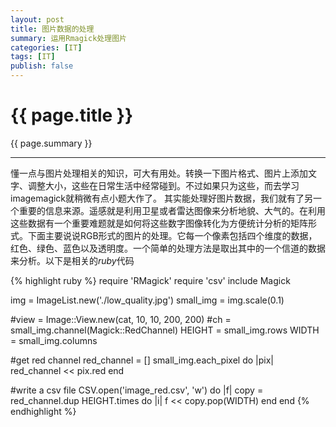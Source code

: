 ```yaml
---
layout: post
title: 图片数据的处理
summary: 运用Rmagick处理图片
categories: [IT]
tags: [IT]
publish: false
---
```

                     
# {{ page.title }} #
{{ page.summary }}
******
懂一点与图片处理相关的知识，可大有用处。转换一下图片格式、图片上添加文字、调整大小，这些在日常生活中经常碰到。不过如果只为这些，而去学习imagemagick就稍微有点小题大作了。
其实能处理好图片数据，我们就有了另一个重要的信息来源。遥感就是利用卫星或者雷达图像来分析地貌、大气的。在利用这些数据有一个重要难题就是如何将这些数字图像转化为方便统计分析的矩阵形式。下面主要说说RGB形式的图片的处理。它每一个像素包括四个维度的数据，红色、绿色、蓝色以及透明度。一个简单的处理方法是取出其中的一个信道的数据来分析。以下是相关的*ruby*代码

{% highlight ruby %}
require 'RMagick'
require 'csv'
include Magick

img = ImageList.new('./low_quality.jpg')
small_img = img.scale(0.1)

#view = Image::View.new(cat, 10, 10, 200, 200)
#ch = small_img.channel(Magick::RedChannel)
HEIGHT = small_img.rows
WIDTH = small_img.columns

#get red channel
red_channel = []
small_img.each_pixel do |pix|
  red_channel << pix.red
end

#write a csv file
CSV.open('image_red.csv', 'w') do |f|
	copy = red_channel.dup
	HEIGHT.times do |i|
		f << copy.pop(WIDTH)
	end
end
{% endhighlight %}

